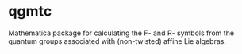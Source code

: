 # qgmtc
Mathematica package for calculating the F- and R- symbols from the quantum groups associated with (non-twisted) affine Lie algebras.
